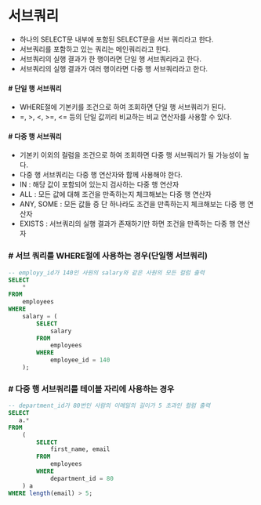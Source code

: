 # 서브쿼리

- 하나의 SELECT문 내부에 포함된 SELECT문을 서브 쿼리라고 한다.
- 서브쿼리를 포함하고 있는 쿼리는 메인쿼리라고 한다.
- 서브쿼리의 실행 결과가 한 행이라면 단일 행 서브쿼리라고 한다.
- 서브쿼리의 실행 결과가 여러 행이라면 다중 행 서브쿼리라고 한다.

#### # 단일 행 서브쿼리

- WHERE절에 기본키를 조건으로 하여 조회하면 단일 행 서브쿼리가 된다.
- =, >, <, >=, <= 등의 단일 값끼리 비교하는 비교 연산자를 사용할 수 있다.

#### # 다중 행 서브쿼리

- 기본키 이외의 컬럼을 조건으로 하여 조회하면 다중 행 서브쿼리가 될 가능성이 높다.
- 다중 행 서브쿼리는 다중 행 연산자와 함께 사용해야 한다.
- IN : 해당 값이 포함되어 있는지 검사하는 다중 행 연산자
- ALL : 모든 값에 대해 조건을 만족하는지 체크해보는 다중 행 연산자
- ANY, SOME : 모든 값들 증 단 하나라도 조건을 만족하는지 체크해보는 다중 행 연산자
- EXISTS : 서브쿼리의 실행 결과가 존재하기만 하면 조건을 만족하는 다중 행 연산자



### # 서브 쿼리를 WHERE절에 사용하는 경우(단일행 서브쿼리)

```sql
-- employy_id가 140인 사원의 salary와 같은 사원의 모든 컬럼 출력
SELECT
    *
FROM
    employees
WHERE
    salary = (
        SELECT
            salary
        FROM
            employees
        WHERE
            employee_id = 140
    );
```

### # 다중 행 서브쿼리를 테이블 자리에 사용하는 경우

```sql
-- department_id가 80번인 사람의 이메일의 길이가 5 초과인 컬럼 출력
SELECT
   a.*
FROM
    (
        SELECT
            first_name, email
        FROM
            employees
        WHERE
            department_id = 80
    ) a
WHERE length(email) > 5;
```

